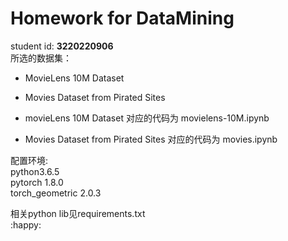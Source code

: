 # Homework for DataMining
student id: **3220220906**  
所选的数据集：
- MovieLens 10M Dataset
- Movies Dataset from Pirated Sites

- movieLens 10M Dataset 对应的代码为 movielens-10M.ipynb
- Movies Dataset from Pirated Sites 对应的代码为 movies.ipynb

配置环境:  
python3.6.5  
pytorch 1.8.0  
torch\_geometric 2.0.3  

相关python lib见requirements.txt  
:happy:
